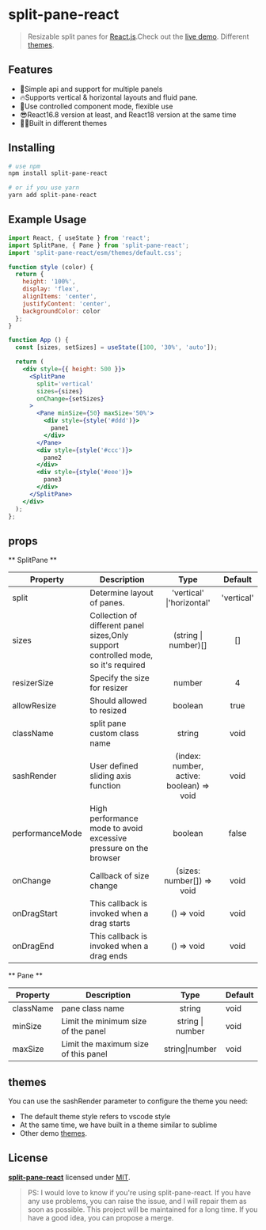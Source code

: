 # split-pane-react
> Resizable split panes for [React.js](http://reactjs.org).Check out the [live demo](https://yyllff.github.io/split-pane-react/). Different [themes](https://codesandbox.io/s/split-pane-themes-xmsqtt).

## Features

- 💪Simple api and support for multiple panels
- 🔥Supports vertical & horizontal layouts and fluid pane.
- 🎉Use controlled component mode, flexible use
- 😎React16.8 version at least, and React18 version at the same time
- 👷‍♂️Built in different themes


## Installing

````sh
# use npm
npm install split-pane-react

# or if you use yarn
yarn add split-pane-react
````

## Example Usage

```jsx
import React, { useState } from 'react';
import SplitPane, { Pane } from 'split-pane-react';
import 'split-pane-react/esm/themes/default.css';

function style (color) {
  return {
    height: '100%',
    display: 'flex',
    alignItems: 'center',
    justifyContent: 'center',
    backgroundColor: color
  };
}

function App () {
  const [sizes, setSizes] = useState([100, '30%', 'auto']);

  return (
    <div style={{ height: 500 }}>
      <SplitPane
        split='vertical'
        sizes={sizes}
        onChange={setSizes}
      >
        <Pane minSize={50} maxSize='50%'>
          <div style={style('#ddd')}>
            pane1
          </div>
        </Pane>
        <div style={style('#ccc')}>
          pane2
        </div>
        <div style={style('#eee')}>
          pane3
        </div>
      </SplitPane>
    </div>
  );
};
```

## props

** SplitPane **

|    Property    |    Description   |   Type     |  Default     |
| -------------- | ---------------- | :--------: | :----------: |
| split    | Determine layout of panes. | 'vertical' \|'horizontal' |'vertical' |
| sizes | Collection of different panel sizes,Only support controlled mode, so it's required | (string \| number)[] |[] |
| resizerSize | Specify the size for resizer | number |4 |
| allowResize | Should allowed to resized | boolean |true |
| className | split pane custom class name | string |void |
| sashRender | User defined sliding axis function | (index: number, active: boolean) => void |void |
| performanceMode | High performance mode to avoid excessive pressure on the browser | boolean | false |
| onChange | Callback of size change | (sizes: number[]) => void |void |
| onDragStart | This callback is invoked when a drag starts | () => void |void |
| onDragEnd | This callback is invoked when a drag ends | () => void |void |

** Pane **

|    Property    |    Description   |  Type  | Default |
| ------------------ | ---------------- | :--------: | ------------------ |
| className | pane class name | string | void |
| minSize | Limit the minimum size of the panel | string \| number | void |
| maxSize | Limit the maximum size of this panel | string\|number | void |

## themes

You can use the sashRender parameter to configure the theme you need:

- The default theme style refers to vscode style
- At the same time, we have built in a theme similar to sublime
- Other demo [themes](https://codesandbox.io/s/split-pane-themes-xmsqtt).


## License

**[split-pane-react](https://github.com/yyllff/split-pane-react)** licensed under [MIT](LICENSE).

> PS: I would love to know if you're using split-pane-react. If you have any use problems, you can raise the issue, and I will repair them as soon as possible. This project will be maintained for a long time. If you have a good idea, you can propose a merge.

